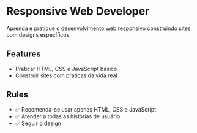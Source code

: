 # Responsive Web Developer

Aprenda e pratique o desenvolvimento web responsivo construindo sites com designs específicos

## Features

- Praticar HTML, CSS e JavaScript básico
- Construir sites com práticas da vida real

## Rules

- ✅ Recomenda-se usar apenas HTML, CSS e JavaScript
- ✅ Atender a todas as histórias de usuário
- ✅ Seguir o design

